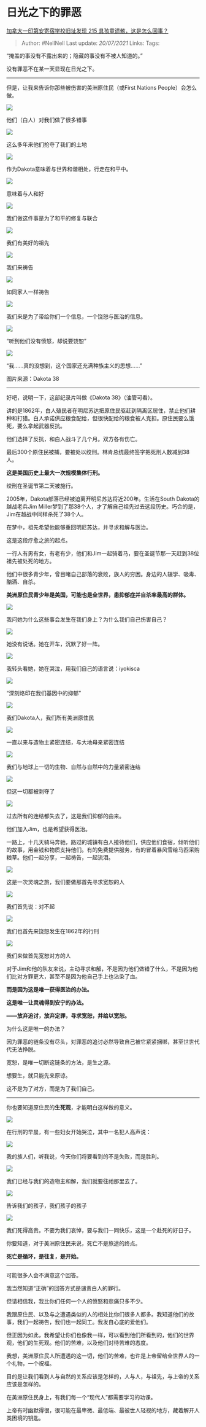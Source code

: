 # 日光之下的罪恶
[加拿大一印第安寄宿学校旧址发现 215 具孩童遗骸，这是怎么回事？](https://www.zhihu.com/question/462022143/answer/1914423053)

> Author: #NellNell 
> Last update: *20/07/2021* 
> Links:
> Tags: 
  
“掩盖的事没有不露出来的；隐藏的事没有不被人知道的。”

没有罪恶不在某一天显现在日光之下。

---

但是，让我来告诉你那些被伤害的美洲原住民（或First Nations People）会怎么做。

![](https://pic3.zhimg.com/50/v2-7d96d3ffcbd7d86ebf17d0e4148be167_720w.jpg?source=1940ef5c)

他们（白人）对我们做了很多错事

  

![](https://pic1.zhimg.com/50/v2-9123ca802dec01896eaca79c54442e57_720w.jpg?source=1940ef5c)

这么多年来他们抢夺了我们的土地

  

![](https://pic1.zhimg.com/50/v2-1af6506860c9cd87832cd4e105c1ac51_720w.jpg?source=1940ef5c)

作为Dakota意味着与世界和谐相处，行走在和平中。

  

![](https://pic2.zhimg.com/50/v2-9cfdb9d57d3fb2265ad30671ab847f5c_720w.jpg?source=1940ef5c)

意味着与人和好

  

![](https://pic1.zhimg.com/50/v2-3191daae767af5d9eb0085ec8ce0d518_720w.jpg?source=1940ef5c)

我们做这件事是为了和平的修复与联合

  

![](https://pic2.zhimg.com/50/v2-da004cb826d56764e7c7bd4247f0cdbb_720w.jpg?source=1940ef5c)

我们有美好的祖先

  

![](https://pic3.zhimg.com/50/v2-c49d095772b6edfbf179ca041c0fb819_720w.jpg?source=1940ef5c)

我们来祷告

  

![](https://pic2.zhimg.com/50/v2-4dd38644d1f24736c2194a51abb3ca99_720w.jpg?source=1940ef5c)

如同家人一样祷告

  

![](https://pic2.zhimg.com/50/v2-a68400173d2ccfbb525e4f8255211ec3_720w.jpg?source=1940ef5c)

我们来是为了带给你们一个信息，一个饶恕与医治的信息。

  

![](https://pic1.zhimg.com/50/v2-bc090e5e37c9705c05312d3bbb9185bd_720w.jpg?source=1940ef5c)

“听到他们没有愤怒，却说要饶恕”

  

![](https://pic2.zhimg.com/50/v2-24a13812c837eda8199b5560856c7405_720w.jpg?source=1940ef5c)

“我……真的没想到，这个国家还充满种族主义的思想……”

图片来源：Dakota 38

---

好吧，说明一下，这部纪录片叫做《Dakota 38》（油管可看）。

讲的是1862年，白人殖民者在明尼苏达把原住民驱赶到隔离区居住，禁止他们耕种和打猎。白人承诺供应粮食配给，但很快配给的粮食被人克扣。原住民要么饿死，要么拿起武器反抗。

他们选择了反抗，和白人战斗了几个月。双方各有伤亡。

最后300个原住民被捕，要被处以绞刑。林肯总统最终签字把死刑人数减到38人。

**这是美国历史上最大一次规模集体行刑。**

绞刑在圣诞节第二天被施行。

2005年，Dakota部落已经被迫离开明尼苏达将近200年。生活在South Dakota的越战老兵Jim Miller梦到了那38个人，才了解自己祖先过去这段历史。巧合的是，Jim在越战中同样杀死了38个人。

在梦中，祖先希望他能够重回明尼苏达，并寻求和解与医治。

这是这段疗愈之旅的起点。

一行人有男有女，有老有少，他们和Jim一起骑着马，要在圣诞节那一天赶到38位祖先被处死的地方。

他们中很多青少年，曾目睹自己部落的衰败，族人的穷困。身边的人辍学、吸毒、酗酒、自杀。

**美洲原住民青少年是美国，可能也是全世界，患抑郁症并自杀率最高的群体。**

![](https://pic1.zhimg.com/50/v2-c0baf3b9050cedab1ded7a9aeb70e071_720w.jpg?source=1940ef5c)

我问她为什么这些事会发生在我们身上？为什么我们自己伤害自己？

  

![](https://pic1.zhimg.com/50/v2-a675b813a5dc2a99a9b0c66d80109591_720w.jpg?source=1940ef5c)

她没有说话。她在开车，沉默了好一阵。

  

![](https://pic1.zhimg.com/50/v2-99d0fec5e63fcae5ff1b7fb974b5e1ff_720w.jpg?source=1940ef5c)

我转头看她，她在哭泣，用我们自己的语言说：iyokisca

  

![](https://pic2.zhimg.com/50/v2-6b8c955e5fe92cc7e3823dead5475eb1_720w.jpg?source=1940ef5c)

“深刻烙印在我们基因中的抑郁”

  

![](https://pic1.zhimg.com/50/v2-7bae981a6d1539e774a6308680708e8d_720w.jpg?source=1940ef5c)

我们Dakota人，我们所有美洲原住民

  

![](https://pic3.zhimg.com/50/v2-f03c9792e7d899f84240a721c46e998b_720w.jpg?source=1940ef5c)

一直以来与造物主紧密连结，与大地母亲紧密连结

  

![](https://pic1.zhimg.com/50/v2-621610cc0c496b80bdc4c5d073d15d47_720w.jpg?source=1940ef5c)

我们与地球上一切的生物、自然与自然中的力量紧密连结

  

![](https://pic2.zhimg.com/50/v2-7db6cfa6f9418ce1a4b13cd22fbe037c_720w.jpg?source=1940ef5c)

但这一切都被剥夺了

  

![](https://pica.zhimg.com/50/v2-4134860db1b02eb8991d96fe71831a84_720w.jpg?source=1940ef5c)

过去所有的连结都失去了，这是我们抑郁的由来。

他们加入Jim，也是希望获得医治。

一路上，十几天骑马奔驰，路过的城镇有白人接待他们，供应他们食宿，倾听他们的故事，用金钱和物质支持他们。有的免费提供服务，有的冒着暴风雪给马匹采购粮草。他们一起分享，一起祷告，一起流泪。

![](https://pic3.zhimg.com/50/v2-e22a6270bd8eb4e28da02cbed0e69446_720w.jpg?source=1940ef5c)

这是一次灵魂之旅，我们要做那首先寻求宽恕的人

  

![](https://pic1.zhimg.com/50/v2-4204727d9f55c69d8ad7cf24f2557f71_720w.jpg?source=1940ef5c)

我们首先说：对不起

  

![](https://pic1.zhimg.com/50/v2-810b5553418761df992f96d1475e9df2_720w.jpg?source=1940ef5c)

我们也首先来饶恕发生在1862年的行刑

  

![](https://pic3.zhimg.com/50/v2-19448feff77e71e84de8c9a4e67c9cb6_720w.jpg?source=1940ef5c)

我们来做首先宽恕对方的人

对于Jim和他的队友来说，主动寻求和解，不是因为他们做错了什么，不是因为他们比对方罪更大，甚至不是因为他自己手上也沾染了血。

**而是因为这是唯一获得医治的办法。**

**这是唯一让灵魂得到安宁的办法。**

**——放弃追讨，放弃定罪，寻求宽恕，并给以宽恕。**

为什么这是唯一的办法？

因为罪恶的链条没有尽头，对罪恶的追讨必然导致自己被它紧紧捆绑，甚至世世代代无法挣脱。

宽恕，是唯一切断这链条的方法，是生之源。

想要生，就只能先来原谅。

这不是为了对方，而是为了我们自己。

---

你也要知道原住民的**生死观**，才能明白这样做的意义。

![](https://pic1.zhimg.com/50/v2-11cc6396c2d844e0c2a1b3d35d9d2003_720w.jpg?source=1940ef5c)

在行刑的早晨，有一些妇女开始哭泣，其中一名犯人高声说：

  

![](https://pic2.zhimg.com/50/v2-4670af64b2585501eb23a04755da0020_720w.jpg?source=1940ef5c)

我的族人们，听我说，今天你们将要看到的不是失败，而是胜利。

  

![](https://pic1.zhimg.com/50/v2-573da22280191401dbdd026eb0352967_720w.jpg?source=1940ef5c)

我们已经与我们的造物主和解，我们就要往祂那里去了。

  

![](https://pica.zhimg.com/50/v2-9e8f9661b4afb8cfcd8761ba8f0b1b94_720w.jpg?source=1940ef5c)

告诉我们的孩子，我们孩子的孩子

  

![](https://pic1.zhimg.com/50/v2-6899d0e0743b83563721bc5377246b50_720w.jpg?source=1940ef5c)

我们死得高贵。不要为我们哀悼，要与我们一同快乐，这是一个赴死的好日子。

你要知道，对于美洲原住民来说，死亡不是旅途的终点。

**死亡是循环，是往复，是开始。**

---

可能很多人会不满意这个回答。

我当然知道“正确”的回答方式是谴责白人的罪行。

但请相信我，我比你们任何一个人的愤怒和悲痛只多不少。

我跟原住民、以及与之遭遇类似的人的相处比你们很多人都多。我知道他们的故事，我们一起祷告，我们也一起同工。我发自心底的爱他们。

但正因为如此，我希望让你们也像我一样，可以看到他们所看到的，他们的世界观，他们的生死观。他们的苦难，以及他们对待苦难的态度。

我想，美洲原住民人所遭遇的这一切，他们的苦难，也许是上帝留给全世界人的一个礼物，一个祝福。

目的是让我们看到人与自然的关系应该是怎样的，人与人，与祖先，与上帝的关系应该是怎样的。

在美洲原住民身上，有我们每一个“现代人”都需要学习的功课。

上帝有时幽默得很，很可能在最卑微、最低端、最被世人轻视的地方，藏着解开人类困境的钥匙。